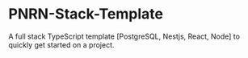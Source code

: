 # PNRN-Stack-Template
A full stack TypeScript template [PostgreSQL, Nestjs, React, Node] to quickly get started on a project. 
